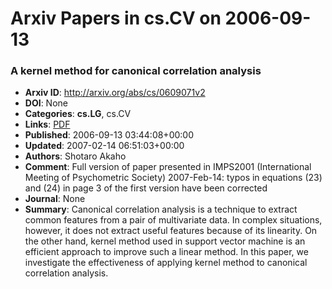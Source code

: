 # Arxiv Papers in cs.CV on 2006-09-13
### A kernel method for canonical correlation analysis
- **Arxiv ID**: http://arxiv.org/abs/cs/0609071v2
- **DOI**: None
- **Categories**: **cs.LG**, cs.CV
- **Links**: [PDF](http://arxiv.org/pdf/cs/0609071v2)
- **Published**: 2006-09-13 03:44:08+00:00
- **Updated**: 2007-02-14 06:51:03+00:00
- **Authors**: Shotaro Akaho
- **Comment**: Full version of paper presented in IMPS2001 (International Meeting of
  Psychometric Society) 2007-Feb-14: typos in equations (23) and (24) in page 3
  of the first version have been corrected
- **Journal**: None
- **Summary**: Canonical correlation analysis is a technique to extract common features from a pair of multivariate data. In complex situations, however, it does not extract useful features because of its linearity. On the other hand, kernel method used in support vector machine is an efficient approach to improve such a linear method. In this paper, we investigate the effectiveness of applying kernel method to canonical correlation analysis.



